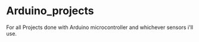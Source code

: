# Arduino_projects
For all Projects done with Arduino microcontroller and whichever sensors i'll  use.

